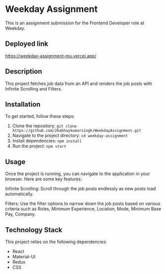 # Weekday Assignment

This is an assignment submission for the Frontend Developer role at Weekday.

## Deployed link

https://weekday-assignment-mu.vercel.app/

## Description

This project fetches job data from an API and renders the job posts with Infinite Scrolling and Filters.

## Installation

To get started, follow these steps:

1. Clone the repository: `git clone https://github.com/26abhaykumarsingh/WeekdayAssignment.git`
2. Navigate to the project directory: `cd weekday-assignment`
3. Install dependencies: `npm install`
4. Run the project: `npm start`

## Usage

Once the project is running, you can navigate to the application in your browser. Here are some key features:

Infinite Scrolling: Scroll through the job posts endlessly as new posts load automatically.

Filters: Use the filter options to narrow down the job posts based on various criteria such as Roles, Minimum Experience, Location, Mode, Minimum Base Pay, Company.

## Technology Stack

This project relies on the following dependencies:

- React
- Material-UI
- Redux
- CSS
